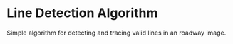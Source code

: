 # Line Detection Algorithm

Simple algorithm for detecting and tracing valid lines in an roadway image.
